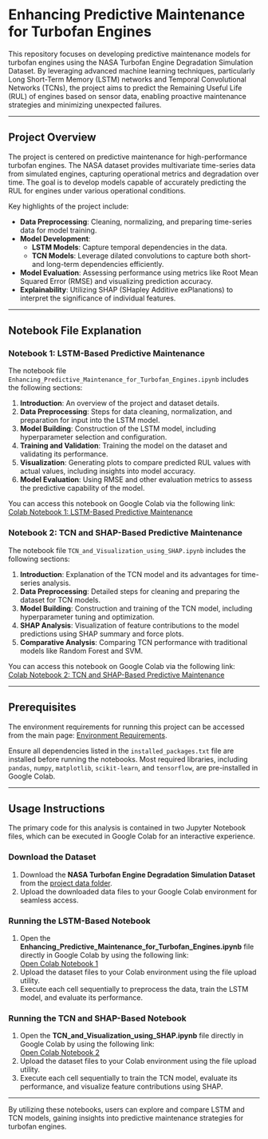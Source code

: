 # Enhancing Predictive Maintenance for Turbofan Engines

This repository focuses on developing predictive maintenance models for turbofan engines using the NASA Turbofan Engine Degradation Simulation Dataset. By leveraging advanced machine learning techniques, particularly Long Short-Term Memory (LSTM) networks and Temporal Convolutional Networks (TCNs), the project aims to predict the Remaining Useful Life (RUL) of engines based on sensor data, enabling proactive maintenance strategies and minimizing unexpected failures.

---

## Project Overview

The project is centered on predictive maintenance for high-performance turbofan engines. The NASA dataset provides multivariate time-series data from simulated engines, capturing operational metrics and degradation over time. The goal is to develop models capable of accurately predicting the RUL for engines under various operational conditions.

Key highlights of the project include:
- **Data Preprocessing**: Cleaning, normalizing, and preparing time-series data for model training.
- **Model Development**:
  - **LSTM Models**: Capture temporal dependencies in the data.
  - **TCN Models**: Leverage dilated convolutions to capture both short- and long-term dependencies efficiently.
- **Model Evaluation**: Assessing performance using metrics like Root Mean Squared Error (RMSE) and visualizing prediction accuracy.
- **Explainability**: Utilizing SHAP (SHapley Additive exPlanations) to interpret the significance of individual features.

---

## Notebook File Explanation

### Notebook 1: LSTM-Based Predictive Maintenance
The notebook file `Enhancing_Predictive_Maintenance_for_Turbofan_Engines.ipynb` includes the following sections:
1. **Introduction**: An overview of the project and dataset details.
2. **Data Preprocessing**: Steps for data cleaning, normalization, and preparation for input into the LSTM model.
3. **Model Building**: Construction of the LSTM model, including hyperparameter selection and configuration.
4. **Training and Validation**: Training the model on the dataset and validating its performance.
5. **Visualization**: Generating plots to compare predicted RUL values with actual values, including insights into model accuracy.
6. **Model Evaluation**: Using RMSE and other evaluation metrics to assess the predictive capability of the model.

You can access this notebook on Google Colab via the following link:  
[Colab Notebook 1: LSTM-Based Predictive Maintenance](https://colab.research.google.com/drive/1DL0-iba6HReCSmTpzFwX3IJCCE68inaf#scrollTo=W_mD1ptTbSNs)

### Notebook 2: TCN and SHAP-Based Predictive Maintenance
The notebook file `TCN_and_Visualization_using_SHAP.ipynb` includes the following sections:
1. **Introduction**: Explanation of the TCN model and its advantages for time-series analysis.
2. **Data Preprocessing**: Detailed steps for cleaning and preparing the dataset for TCN models.
3. **Model Building**: Construction and training of the TCN model, including hyperparameter tuning and optimization.
4. **SHAP Analysis**: Visualization of feature contributions to the model predictions using SHAP summary and force plots.
5. **Comparative Analysis**: Comparing TCN performance with traditional models like Random Forest and SVM.

You can access this notebook on Google Colab via the following link:  
[Colab Notebook 2: TCN and SHAP-Based Predictive Maintenance](https://colab.research.google.com/drive/1_uNJm4qtow-2Esn_ZCvqRnrXpzeZ2Lc1#scrollTo=x_NrR6PfzNpH)

---

## Prerequisites

The environment requirements for running this project can be accessed from the main page: [Environment Requirements](https://github.com/STATS201-DKU-Autumn2024/Final_Project_Tangxu/tree/main/Docs/Dependencies).

Ensure all dependencies listed in the `installed_packages.txt` file are installed before running the notebooks. Most required libraries, including `pandas`, `numpy`, `matplotlib`, `scikit-learn`, and `tensorflow`, are pre-installed in Google Colab.

---

## Usage Instructions

The primary code for this analysis is contained in two Jupyter Notebook files, which can be executed in Google Colab for an interactive experience.

### Download the Dataset

1. Download the **NASA Turbofan Engine Degradation Simulation Dataset** from the [project data folder](https://github.com/STATS201-DKU-Autumn2024/Final_Project_Tangxu/tree/main/Data).
2. Upload the downloaded data files to your Google Colab environment for seamless access.

### Running the LSTM-Based Notebook

1. Open the **Enhancing_Predictive_Maintenance_for_Turbofan_Engines.ipynb** file directly in Google Colab by using the following link:  
   [Open Colab Notebook 1](https://colab.research.google.com/drive/1DL0-iba6HReCSmTpzFwX3IJCCE68inaf#scrollTo=W_mD1ptTbSNs)
2. Upload the dataset files to your Colab environment using the file upload utility.
3. Execute each cell sequentially to preprocess the data, train the LSTM model, and evaluate its performance.

### Running the TCN and SHAP-Based Notebook

1. Open the **TCN_and_Visualization_using_SHAP.ipynb** file directly in Google Colab by using the following link:  
   [Open Colab Notebook 2](https://colab.research.google.com/drive/1_uNJm4qtow-2Esn_ZCvqRnrXpzeZ2Lc1#scrollTo=x_NrR6PfzNpH)
2. Upload the dataset files to your Colab environment using the file upload utility.
3. Execute each cell sequentially to train the TCN model, evaluate its performance, and visualize feature contributions using SHAP.

---

By utilizing these notebooks, users can explore and compare LSTM and TCN models, gaining insights into predictive maintenance strategies for turbofan engines.
